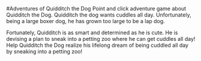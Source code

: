 #Adventures of Quidditch the Dog
Point and click adventure game about Quidditch the Dog.
Quidditch the dog wants cuddles all day. Unfortunately, being a large boxer dog,
he has grown too large to be a lap dog.

Fortunately, Quidditch is as smart and determined as he is cute. He is devising
a plan to sneak into a petting zoo where he can get cuddles all day!
Help Quidditch the Dog realize his lifelong dream of being cuddled all day
by sneaking into a petting zoo!
